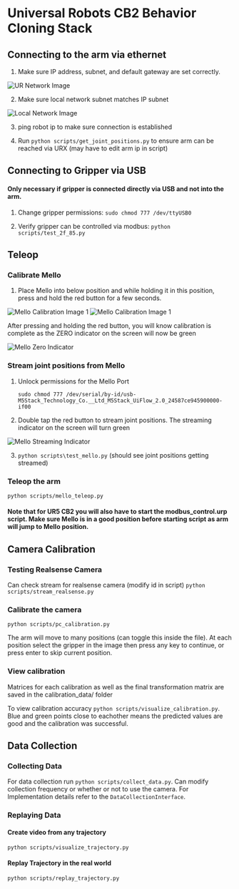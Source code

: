 # Universal Robots CB2 Behavior Cloning Stack

## Connecting to the arm via ethernet

1. Make sure IP address, subnet, and default gateway are set correctly.

![UR Network Image](network_image.jpg)

2. Make sure local network subnet matches IP subnet

![Local Network Image](local_network_image.png)

3. ping robot ip to make sure connection is established

4. Run ```python scripts/get_joint_positions.py``` to ensure arm can be reached via URX (may have to edit arm ip in script)

## Connecting to Gripper via USB

#### Only necessary if gripper is connected directly via USB and not into the arm.

1. Change gripper permissions: ```sudo chmod 777 /dev/ttyUSB0```

2. Verify gripper can be controlled via modbus: ```python scripts/test_2f_85.py```

## Teleop

### Calibrate Mello

1. Place Mello into below position and while holding it in this position, press and hold the red button for a few seconds.

![Mello Calibration Image 1](mello_calib_1.jpg)
![Mello Calibration Image 1](mello_calib_2.jpg)

After pressing and holding the red button, you will know calibration is complete as the ZERO indicator on the screen will now be green

![Mello Zero Indicator](mello_zero.jpg)


### Stream joint positions from Mello

1. Unlock permissions for the Mello Port

    ```sudo chmod 777 /dev/serial/by-id/usb-M5Stack_Technology_Co.__Ltd_M5Stack_UiFlow_2.0_24587ce945900000-if00```

2. Double tap the red button to stream joint positions. The streaming indicator on the screen will turn green

![Mello Streaming Indicator](mello_streaming.jpg)

3. ```python scripts\test_mello.py``` (should see joint positions getting streamed)


### Teleop the arm

```python scripts/mello_teleop.py```

#### Note that for UR5 CB2 you will also have to start the modbus_control.urp script. Make sure Mello is in a good position before starting script as arm will jump to Mello position.

## Camera Calibration

### Testing Realsense Camera

Can check stream for realsense camera (modify id in script) ```python scripts/stream_realsense.py```

### Calibrate the camera

```python scripts/pc_calibration.py```

The arm will move to many positions (can toggle this inside the file). At each position select the gripper in the image then press any key to continue, or press enter to skip current position.

### View calibration

Matrices for each calibration as well as the final transformation matrix are saved in the calibration_data/ folder

To view calibration accuracy ```python scripts/visualize_calibration.py```. Blue and green points close to eachother means the predicted values are good and the calibration was successful.

## Data Collection

### Collecting Data

For data collection run ```python scripts/collect_data.py```. Can modify collection frequency or whether or not to use the camera. For Implementation details refer to the ```DataCollectionInterface```.

### Replaying Data

#### Create video from any trajectory

```python scripts/visualize_trajectory.py```

#### Replay Trajectory in the real world

```python scripts/replay_trajectory.py```
